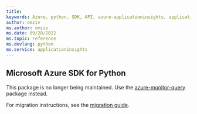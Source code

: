 ```yaml
---
title: 
keywords: Azure, python, SDK, API, azure-applicationinsights, applicationinsights
author: omziv
ms.author: omziv
ms.date: 09/28/2022
ms.topic: reference
ms.devlang: python
ms.service: applicationinsights
---
```

## Microsoft Azure SDK for Python

This package is no longer being maintained. Use the [azure-monitor-query](https://pypi.org/project/azure-monitor-query/) package instead.

For migration instructions, see the [migration guide](https://aka.ms/azsdk/python/migrate/ai-to-monitor-query).
